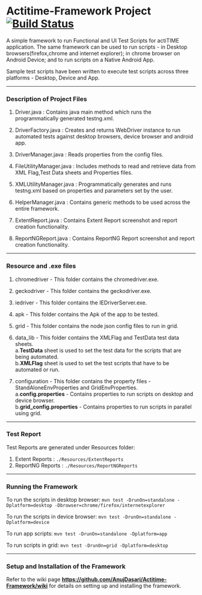 # Actitime-Framework Project  [![Build Status](https://travis-ci.org/AnujDasari/Actitime-Framework.svg?branch=master)](https://travis-ci.org/AnujDasari/Actitime-Framework)
A simple framework to run Functional and UI Test Scripts for actiTIME application. The same framework can be used to run scripts - in Desktop browsers(firefox,chrome and internet explorer); in chrome browser on Android Device; and to run scripts on a Native Android App. 

Sample test scripts have been written to execute test scripts across three platforms - Desktop, Device and App.

------------------------------------------------------------------------

### Description of Project Files
1. Driver.java : Contains java main method which runs the programmatically generated testng.xml.  

2. DriverFactory.java : Creates and returns WebDriver instance to run automated tests against desktop browsers, device browser and        android app. 

3. DriverManager.java : Reads properties from the config files.

4. FileUtilityManager.java : Includes methods to read and retrieve data from XML Flag,Test Data sheets and Properties files. 

5. XMLUtilityManager.java : Programmatically generates and runs testng.xml based on properties and parameters set by the user.  

6. HelperManager.java : Contains generic methods to be used across the entire framework.  

7. ExtentReport.java : Contains Extent Report screenshot and report creation functionality.   

8. ReportNGReport.java : Contains ReportNG Report screenshot and report creation functionality.

------------------------------------------------------------------------

### Resource and .exe files
1. chromedriver - This folder contains the chromedriver.exe.

2. geckodriver - This folder contains the geckodriver.exe.

3. iedriver - This folder contains the IEDriverServer.exe.

4. apk - This folder contains the Apk of the app to be tested.

5. grid - This folder contains the node json config files to run in grid.

6. data_lib - This folder contains the XMLFlag and TestData test data sheets.   
    a.**TestData** sheet is used to set the test data for the scripts that are being automated.  
    b.**XMLFlag** sheet is used to set the test scripts that have to be automated or run.
    
7. configuration - This folder contains the property files - StandAloneEnvProperties and GridEnvProperties.    
    a.**config.properties** -  Contains properties to run scripts on desktop and device browser.  
    b.**grid_config.properties** - Contains properties to run scripts in parallel using grid.
    
------------------------------------------------------------------------
    
### Test Report
Test Reports are generated under Resources folder:
1. Extent Reports : `./Resources/ExtentReports`  
2. ReportNG Reports : `./Resources/ReportNGReports`  

------------------------------------------------------------------------

### Running the Framework
To run the scripts in desktop browser:
`mvn test -DrunOn=standalone -Dplatform=desktop -Dbrowser=chrome/firefox/internetexplorer`

To run the scripts in device browser:
`mvn test -DrunOn=standalone -Dplatform=device`

To run app scripts:
`mvn test -DrunOn=standalone -Dplatform=app` 

To run scripts in grid:
`mvn test -DrunOn=grid -Dplatform=desktop` 

------------------------------------------------------------------------

### Setup and Installation of the Framework
Refer to the wiki page **https://github.com/AnujDasari/Actitime-Framework/wiki** for details on setting up and installing the framework.

